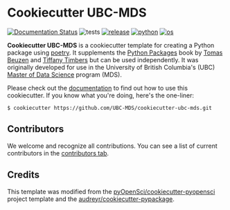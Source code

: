 # Cookiecutter UBC-MDS

[![Documentation Status](https://readthedocs.org/projects/cookiecutter-ubc-mds/badge/?version=latest)](https://cookiecutter-ubc-mds.readthedocs.io/en/latest/?badge=latest)
![tests](https://github.com/UBC-MDS/cookiecutter-ubc-mds/workflows/test/badge.svg)
[![release](https://img.shields.io/github/release/UBC-MDS/cookiecutter-ubc-mds.svg)](https://github.com/UBC-MDS/cookiecutter-ubc-mds/releases)
[![python](https://img.shields.io/badge/python-3.6%2C%203.7%2C%203.8%2C%203.9-blue)]()
[![os](https://img.shields.io/badge/OS-Ubuntu%2C%20Mac%2C%20Windows-yellow)]()


**Cookiecutter UBC-MDS** is a cookiecutter template for creating a Python package using [poetry](https://python-poetry.org/). It supplements the [Python Packages](https://py-pkgs.org/) book by [Tomas Beuzen](https://www.tomasbeuzen.com/) and [Tiffany Timbers](http://tiffanytimbers.com/) but can be used independently. It was originally developed for use in the University of British Columbia's (UBC) [Master of Data Science](https://masterdatascience.ubc.ca/) program (MDS).

Please check out the [documentation](https://cookiecutter-ubc-mds.readthedocs.io/en/latest/) to find out how to use this cookiecutter. If you know what you're doing, here's the one-liner:

```shell
$ cookiecutter https://github.com/UBC-MDS/cookiecutter-ubc-mds.git
```

## Contributors

We welcome and recognize all contributions. You can see a list of current contributors in the [contributors tab](https://github.com/UBC-MDS/cookiecutter-ubc-mds/graphs/contributors).

## Credits

This template was modified from the [pyOpenSci/cookiecutter-pyopensci](https://github.com/pyOpenSci/cookiecutter-pyopensci) project template and the [audreyr/cookiecutter-pypackage](https://github.com/audreyr/cookiecutter-pypackage).
